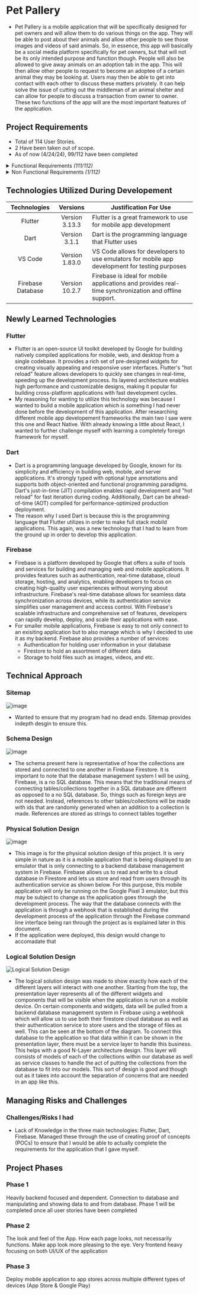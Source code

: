 # Pet Pallery

- Pet Pallery is a mobile application that will be specifically designed for pet owners and will allow them to do various things on the app. They will be able to post about their animals and allow other people to see those images and videos of said animals. So, in essence, this app will basically be a social media platform specifically for pet owners, but that will not be its only intended purpose and function though. People will also be allowed to give away animals on an adoption tab in the app. This will then allow other people to request to become an adoptee of a certain animal they may be looking at. Users may then be able to get into contact with each other to discuss these matters privately. It can help solve the issue of cutting out the middleman of an animal shelter and can allow for people to discuss a transaction from owner to owner. These two functions of the app will are the most important features of the application.


## Project Requirements
- Total of 114 User Stories.
- 2 Have been taken out of scope.
- As of now (4/24/24), 99/112 have been completed
<details>
  <summary>Functional Requirements <i>(111/112)</i></summary>
  
  - _Login Page_
    - [x] As a user I would like to input my username or email so that I can access my account
    - [x] As a user I would like to input my password so that I can access my account
    - [x] As a system I would like to check username/email against credential database so that I can verify user
    - [x] As a System I would like to display a login error message if the username/email and/or password is incorrect so that access to the social media app is not accessible without an account
  - _Registration Page_
      - [x] As a user I would like to be able to register an account so that I can have my own personal account for the app.
      - [x] As a user I would like to enter a username for my account so that I can use it to login to my account after registration
      - [x] As a system I would like to ensure that the username has not already been taken and the field is not empty so that the user has a unique username
      - [x] As a user I would like to enter an Email Address for my account so that I can use it to login to my account after registration an account
      - [x] As a system I would like to ensure that the Email Address has not already been taken and the field is not empty so that the user has a unique and valid Email address
      - [x] As a user I would like to be able to enter a City of where I live so that I can have that information on my account
      - [x] As a user I would like to be able to select a State from the dropdown menu so that I can have that information on my account.
      - [x] As a user I would like to enter a password for my account so that I can use it to login to my account after registration
      - [ ] As a system I would like to ensure that the password is at least 8 characters and has 1 special character so that my users have a secure password
  - _Navigation_
      - [x] As a user I would like to be able to access the home page with the bottom navbar so that I can see my current home page.
      - [x] As a user I would like to be able to access the search page with the bottom navbar so that I can see the search page
      - [x] As a user I would like to be able to access the Adoption page with the bottom navbar so that I can see the adoption page
      - [x] As a user I would like to be able to access my user profile page with the bottom navbar so that I can see my profile's page
      - [x] As a system I would like to show the bottom navbar on multiple different pages so that users can have easy access to multiple pages on the app
  - _Home Pages_
      - [x] As a user I would like to be able to view all the comments of any post so that I can see what people are saying about that post
      - [ ] As a user I would like to tap on the heart icon under a post so that I can like that post
      - [x] As a user I would like to be able to tap on a user profile on the home page so that I can view that user's profile
      - [x] As a user I would like to be able to scroll down so that I can see more posts from people I follow
      - [ ] As a system I would like to display posts from accounts that the current user so that the user is able to see what their friends share
      - [x] As a system I would like to display every comment under a post in the comment section so that other users can see what other have to say
      - [x] As a user I would like to be able to comment on a user's post so that they can see what I have said about their post
      - [x] As a user I would like to be able to tap on a user profile who has commented under a post so that I can view that user's profile
  - _Search Page_
      - [x] As a user I would like to search through users via username so that I can look for certain users in the app
      - [x] As a user I would like to be able to tap on a user profile so that I can look at that user's profile
      - [x] As a system I would like to minimize search results as the user types so that the user searching gets more accurate results
      - [x] As a system I would like to display users based on the search so that the user can find the profile they are searching for
  - _Adoption Pages_
    - Main Adoption Page
      - [x] As a system I would like to display random adoptions so that users can apply to any adoption they want to
      - [x] As a system I would like to allow users to narrow down their search by selecting which type of animal/pet they are looking to adopt so that users can only see the type of animals they selected that they would want to adopt
      - [x] As a user I would like to be able to tap on "Apply For Adoption" on a specific adoption profile so that I can apply to adopt that animal
      - [x] As a user I would like to tap on the my "Check My Current Adoptions" button so that I can view all of the current pets I have up for adoption
    - Current Adoption Page
      - [x] As a System I would like to display all of the user's adoption profile they have made so that they can decide what to do with each profile
      - [x] As a user I would like to be able to tap on the "Delete" button on an adoption profile so that I can delete it from my current active adoptions and from the main adoption page
      - [x] As a user I would like to tap on the "Applicants" button on an adoption profile so that I can see all the users who have applied to adopt that animal
      - [x] As a user I would like to tap on the "Edit" button on an adoption profile so that I can edit the fields that are already on that profile
      - [x] As a user I would like to tap on the "Add an Adoption" button on an adoption profile so that I can add another pet that I want to put up for adoption
    - Applicants Page
      - [x] As a system I would like to display all of the users who have applied to adopt that pet so that the user can determine who would be a proper adoptee
      - [x] As a user I would like to be able to tap on an applicant so that I can view their profile page
    - Add Adoption Page
      - [x] As a user I would like to be able to go back to the previous page so that I can back out of making a new adoption profile
      - [ ] As a user I would like to be able to add a photo so that I can show other users what the pet looks like
      - [ ] As a system I would like to allow users to use photos from their phone so that they can have easy access to any photo of their pet on their phone
      - [x] As a user I would like to be able to type out the name of my pet so that I can show other users what the pet's name is
      - [x] As a system I would like to ensure that the name of the pet field has text in it so that the user can not submit a pet adoption profile with no name
      - [x] As a user I would like to be able to type out a description for my pet so that I can show other users a brief description of the pet
      - [x] As a system I would like to ensure that the description of the pet field has text in it so that the user can not submit a pet adoption profile with no description
      - [x] As a user I would like to be able to type out a Location so that I can show other users where this pet resides
      - [x] As a system I would like to ensure that the location field has text in it so that the user can not submit a pet adoption profile with no location
      - [x] As a user I would like to declare what type of animal the pet is through a dropdown box so that I can show other users what type of animal the pet is
      - [x] As a system I would like to ensure that an option has been selected	 so that the user can not submit a pet adoption profile without selecting what type of animal the pet is
      - [x] As a user I would like to submit the new adoption profile after filling all the fields so that other users can apply to adopt this animal
    - Edit Adoption Page
      - [x] As a user I would like to be able to go back to the previous page so that I can back out of editing profile
      - [ ] As a user I would like to be able to change the photo so that I can show other users a different photo of what the pet looks like
      - [ ] As a system I would like to allow users to use photos from their phone so that they can have easy access to any photo of their pet on their phone
      - [x] As a user I would like to be able to change the name of my pet so that I can show other users what the pet's new name is
      - [x] As a system I would like to ensure that the name of the pet field has text in it so that the user cannot update a pet adoption profile with no name
      - [x] As a user I would like to be able to change the description for my pet so that I can show other users a new brief description of the pet
      - [x] As a system I would like to ensure that the description of the pet field has text in it so that the user cannot update a pet adoption profile with no description
      - [x] As a user I would like to be able to change the Location so that I can show other users the updated location of where this pet resides
      - [x] As a system I would like to ensure that the location field has text in it so that the user cannot update a pet adoption profile with no location
      - [x] As a user I would like to change what type of animal the pet is through a dropdown box so that I can show other users what type of updated animal the pet is
      - [x] As a system I would like to ensure that an option has been selected so that the user cannot update a pet adoption profile without selecting what type of animal the pet is
      - [x] As a user I would like to update the adoption profile after making sure all the fields are not empty so that other users can see the new updates to this adoption profile
    - Apply For Adoption Page
      - [x] As a user I would like to be able to go back to the previous page so that I can back out of applying to adopt this pet
      - [x] As a User I would like to type out my name so that the user giving up the pet for adoption can see who I am
      - [x] As a user I would like to type out my phone number so that the user giving up the pet for adoption can see how to contact me
      - [x] As a system I would like to ensure that the name of the name field has text in it so that the user can not submit an application with no name
      - [x] As a system I would like to ensure that the name of the phone number field has text in it and is a proper phone number so that the user can not submit an application without a proper phone number
      - [x] As a user I would like to type out the reason why I want to adopt so that the user giving up the pet for adoption can determine if it is a good reason
      - [x] As a system I would like to ensure that the name of the reason field has text in it so that the user can not submit an application with no reason behind it
      - [x] As a user I would like to submit an application for the specific adoption profile so that the user giving up the pet for adoption know I am interested in getting the pet so that I can see their posts in my home page
  - _User Pages_
    - User Page
      - [x] As a user I would like to be able to follow the user so that I can see their posts in my home page
      - [x] As a user I would like to be able to tap on a specific pet profile so that I can see all the posts of that specific pet
      - [x] As a system I would like to display a message if the profile has no pet profiles so that other users can be notified when visiting this profile
    - Current User Page
      - [x] As a user I would like to be able to tap on Edit Profile so that I can change parts of my profile
      - [x] As a user I would like to make a new Pet profile so that I can share another one of my pets on the app
      - [x] As a user I would like to be able to tap on view a pet profile so that I can view all the posts that I have made to that pet profile
      - [x] As a user I would like to be able to tap on edit a pet profile so that I can update information about that pet if need be
      - [x] As a user I would like to be able to tap on add new post to a pet profile So that I can make new posts to the specific pet selected
    - Edit Profile Page
      - [x] As a user I would like to be able to go back to the previous page so that I can back out of editing my profile
      - [ ] As a user I would like to be able to add a photo so that I can update the profile picture of my profile
      - [ ] As a system I would like to allow users to use photos from their phone so that they can have easy access to any photo of their pet on their phone
      - [x] As a user I would like to be able to update my Username so that I can display a different username in the app
      - [x] As a system I would like to ensure that the username has not already been taken and the field is not empty so that the user has a unique username when updating it
      - [x] As a user I would like to be able to update City of where I live	so that I can update that information on my account
      - [x] As a user I would like to be able to update my State from the dropdown menu so that I can have that information on my account
      - [x] As a user I would like to save the changes I've made to my profile based off the new information I inputted so that the app can utilized the new information
  - _Pet Pages_
    - New Pet Page
      - [x] As a user I would like to be able to go back to the previous page so that I can back out of making a new pet profile
      - [ ] As a user I would like to be able to add a cover photo so that I can show other users what my pet looks like
      - [ ] As a system I would like to allow users to use photos from their phone So that they can have easy access to any photo of their pet on their phone
      - [x] As a user I would like to input the name of my pet so that it can be shown on my profile page under that specific pet profile
      - [x] As a system I would like to ensure that the name field is not empty so that other users can know the name of the pet is when viewing the user/pet profiles
      - [x] As a user I would like to declare what type of animal my pet is through a drop down box so that I can show other users what type of animal the pet is
      - [x] As a system I would like to ensure that an option has been selected so that the user can not make a new pet profile without selecting what type of animal the pet is
      - [x] As a user I would like to be able to create the profile after entering all information so that I can successfully add it to my profile
    - Edit Pet Page
      - [x] As a user I would like to be able to go back to the previous page so that I can back out of updating a pet profile
      - [ ] As a user I would like to be able to add a new cover photo so that I can show other users what my pet looks like using a different photo
      - [ ] As a system I would like to allow users to use photos from their phone so that they can have easy access to any photo of their pet on their phone
      - [x] As a user I would like to change the name of my pet so that it can be shown on my profile page under that specific pet profile
      - [x] As a system I would like to ensure that the name field is not empty so that other users can know the name of the pet is when viewing the user/pet profiles
      - [x] As a user I would like to update what type of animal my pet is through a drop down box so that I can show other users what type of animal the pet is
      - [x] As a system I would like to ensure that an option has been selected so that the user can not make a new pet profile without selecting what type of animal the pet is
      - [x] As a user I would like to be able to update the profile after entering all information so that I can successfully update the pet profile
    - Specific Pet Page
      - [x] As a System I would like to show all the posts of a specific pet profile selected so that users who want to see every post of a specific pet, can see them on this page 
  - New Post Page
    - [x] As a user I would like to be able to go back to the previous page so that I can back out of making a post
    - [x] As a user I would like to be able to add a photo or video for my post so that I can show off my pets
    - [x] As a system I would like to allow users to use photos or videos from their phone so that they can have easy access to any photo or video of their pet on their phone
    - [x] As a user I would like to be able to type out a description for the post so that other users can read the description of the post
    - [x] As a user I would like to upload my post after picking a photo or video and writing a description for my post	 so that other users who follow me or search me can see it
</details>

<details>
  <summary>Non Functional Requirements <i>(1/112)</i></summary>
  
  - Security
    - [x] As a system I would like to store passwords in my database  securely by using a strong encryption so that the length of the encrypted password meets the standard of 256 bytes
</details>
</details>


## Technologies Utilized During Developement
| Technologies | Versions | Justification For Use |
| :---: | :---: | --- |
| Flutter | Version 3.13.3 | Flutter is a great framework to use for mobile app development |
| Dart | Version 3.1.1 | Dart is the programming language that Flutter uses |
| VS Code | Version 1.83.0 | VS Code allows for developers to use emulators for mobile app development for testing purposes |
| Firebase Database | Version 10.2.7 | Firebase is ideal for mobile applications and provides real-time synchronization and offline support. |


## Newly Learned Technologies
### Flutter
- Flutter is an open-source UI toolkit developed by Google for building natively compiled applications for mobile, web, and desktop from a single codebase. It provides a rich set of pre-designed widgets for creating visually appealing and responsive user interfaces. Flutter's "hot reload" feature allows developers to quickly see changes in real-time, speeding up the development process. Its layered architecture enables high performance and customizable designs, making it popular for building cross-platform applications with fast development cycles.
- My reasoning for wanting to utilize this technology was because I wanted to build a mobile application which is something I had never done before the development of this application. After researching different mobile app developement frameworks the main two I saw were this one and React Native. With already knowing a little about React, I wanted to further challenge myself with learning a completely foreign framework for myself.
### Dart
- Dart is a programming language developed by Google, known for its simplicity and efficiency in building web, mobile, and server applications. It's strongly typed with optional type annotations and supports both object-oriented and functional programming paradigms. Dart's just-in-time (JIT) compilation enables rapid development and "hot reload" for fast iteration during coding. Additionally, Dart can be ahead-of-time (AOT) compiled for performance-optimized production deployment.
- The reason why I used Dart is because this is the programming language that Flutter utilizes in order to make full stack mobild applications. This again, was a new technology that I had to learn from the ground up in order to develop this application.
### Firebase
- Firebase is a platform developed by Google that offers a suite of tools and services for building and managing web and mobile applications. It provides features such as authentication, real-time database, cloud storage, hosting, and analytics, enabling developers to focus on creating high-quality user experiences without worrying about infrastructure. Firebase's real-time database allows for seamless data synchronization across devices, while its authentication service simplifies user management and access control. With Firebase's scalable infrastructure and comprehensive set of features, developers can rapidly develop, deploy, and scale their applications with ease.
- For smaller mobile applications, Firebase is easy to not only connect to an exisiting application but to also manage which is why I decided to use it as my backend. Firebase also provides a number of services:
  - Authentication for holding user information in your database
  - Firestore to hold an assortment of different data
  - Storage to hold files such as images, videos, and etc.


## Technical Approach
### Sitemap
![image](https://github.com/Armstrongman/pet_pallery/assets/82784312/e1be82c7-c40d-4c2c-a180-97ab6137cfcc)
- Wanted to ensure that my program had no dead ends. Sitemap provides indepth desgin to ensure this.

### Schema Design
![image](https://github.com/Armstrongman/pet_pallery/assets/82784312/06425722-a6ec-40ea-8257-7c69998a4c41)
- The schema present here is representative of how the collections are stored and connected to one another in Firebase Firestore. It is important to note that the database management system I will be using, Firebase, is a no SQL database. This means that the traditional means of connecting tables/collections together in a SQL database are different as opposed to a no SQL database. So, things such as foreign keys are not needed. Instead, references to other tables/collections will be made with ids that are randomly generated when an addition to a collection is made. References are stored as strings to connect tables together

### Physical Solution Design
![image](https://github.com/Armstrongman/pet_pallery/assets/82784312/50e4cb5a-cb0b-455a-b319-0468e0c89151)
- This image is for the physical solution design of this project. It is very simple in nature as it is a mobile application that is being displayed to an emulator that is only connecting to a backend database management system in Firebase. Firebase allows us to read and write to a cloud database in Firestore and lets us store and read from users through its authentication service as shown below. For this purpose, this mobile application will only be running on the Google Pixel 3 emulator, but this may be subject to change as the application goes through the development process. The way that the database connects with the application is through a webhook that is established during the development process of the application through the Firebase command line interface being ran through the project as is explained later in this document.
- If the application were deployed, this design would change to accomadate that

### Logical Solution Design
![Logical Solution Design](https://github.com/Armstrongman/pet_pallery/assets/82784312/a25e70ff-dca8-41b8-806e-97feb5754ed7)
- The logical solution design was made to show exactly how each of the different layers will interact with one another. Starting from the top, the presentation layer represents all of the different widgets and components that will be visible when the application is run on a mobile device. On certain components and widgets, data will be pulled from a backend database management system in Firebase using a webhook which will allow us to use both their firestore cloud database as well as their authentication service to store users and the storage of files as well. This can be seen at the bottom of the diagram. To connect this database to the application so that data within it can be shown in the presentation layer, there must be a service layer to handle this business. This helps with a good N-Layer architecture design. This layer will consists of models of each of the collections within our database as well as service classes to handle the act of putting the collections from the database to fit into our models. This sort of design is good and though out as it takes into account the separation of concerns that are needed in an app like this.

## Managing Risks and Challenges
### Challenges/Risks I had
- Lack of Knowledge in the three main technologies: Flutter, Dart, Firebase. Managed these through the use of creating proof of concepts (POCs) to ensure that I would be able to actually complete the requirements for the application that I gave myself.

## Project Phases
### Phase 1
Heavily backend focused and dependent. Connection to database and manipulating and showing data to and from database. Phase 1 will be completed once all user stories have been completed
### Phase 2
The look and feel of the App. How each page looks, not necessarily functions. Make app look more pleasing to the eye. Very frontend heavy focusing on both UI/UX of the application
### Phase 3
Deploy mobile application to app stores across multiple different types of devices (App Store & Google Play)
